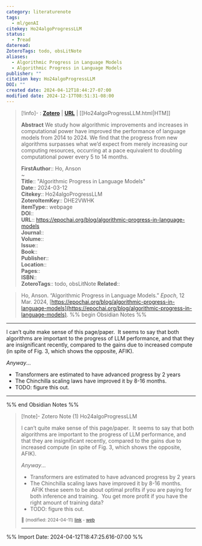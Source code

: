 ```yaml
---
category: literaturenote
tags:
  - ml/genAI
citekey: Ho24algoProgressLLM
status:
  - ?read
dateread: 
ZoteroTags: todo, obsLitNote
aliases:
  - Algorithmic Progress in Language Models
  - Algorithmic Progress in Language Models
publisher: ""
citation key: Ho24algoProgressLLM
DOI: ""
created date: 2024-04-12T18:44:27-07:00
modified date: 2024-12-17T08:51:31-08:00
---
```


> [!info]- : [**Zotero**](zotero://select/library/items/DHE2VWHK)   | [**URL**](https://epochai.org/blog/algorithmic-progress-in-language-models) | [[Ho24algoProgressLLM.html|HTM]]
>
> 
> **Abstract**
> We study how algorithmic improvements and increases in computational power have improved the performance of language models from 2014 to 2024. We find that the progress from new algorithms surpasses what we’d expect from merely increasing our computing resources, occurring at a pace equivalent to doubling computational power every 5 to 14 months.
> 
> 
> **FirstAuthor**:: Ho, Anson  
~    
> **Title**:: "Algorithmic Progress in Language Models"  
> **Date**:: 2024-03-12  
> **Citekey**:: Ho24algoProgressLLM  
> **ZoteroItemKey**:: DHE2VWHK  
> **itemType**:: webpage  
> **DOI**::   
> **URL**:: https://epochai.org/blog/algorithmic-progress-in-language-models  
> **Journal**::   
> **Volume**::   
> **Issue**::   
> **Book**::   
> **Publisher**::   
> **Location**::    
> **Pages**::   
> **ISBN**::   
> **ZoteroTags**:: todo, obsLitNote
>**Related**:: 

> Ho, Anson. “Algorithmic Progress in Language Models.” _Epoch_, 12 Mar. 2024, [https://epochai.org/blog/algorithmic-progress-in-language-models](https://epochai.org/blog/algorithmic-progress-in-language-models).
%% begin Obsidian Notes %%
___

I can’t quite make sense of this page/paper.  It seems to say that both algorithms are important to the progress of LLM performance, and that they are insignificant recently, compared to the gains due to increased compute (in spite of Fig. 3, which shows the opposite, AFIK).

_Anyway_…

- Transformers are estimated to have advanced progress by 2 years
- The Chinchilla scaling laws have improved it by 8-16 months.
- TODO: figure this out.
___
%% end Obsidian Notes %%

> [!note]- Zotero Note (1)
> Ho24algoProgressLLM
> 
> I can’t quite make sense of this page/paper.  It seems to say that both algorithms are important to the progress of LLM performance, and that they are insignificant recently, compared to the gains due to increased compute (in spite of Fig. 3, which shows the opposite, AFIK).
> 
> _Anyway_…
> 
> - Transformers are estimated to have advanced progress by 2 years
> - The Chinchilla scaling laws have improved it by 8-16 months.  AFIK these seem to be about optimal profits if you are paying for both inference and training.  You get more profit if you have the right amount of training data?
> - TODO: figure this out.
> 
> <small>📝️ (modified: 2024-04-11) [link](zotero://select/library/items/W5JCHZPZ) - [web](http://zotero.org/users/60638/items/W5JCHZPZ)</small>
>  
> ---




%% Import Date: 2024-04-12T18:47:25.616-07:00 %%
